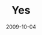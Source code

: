 ---
layout: message
category: message
series: "Commitment"
title: "Yes"
date: 2009-10-04
message_id: 584
---